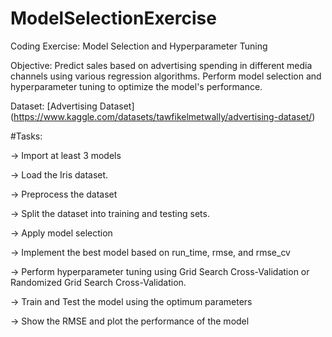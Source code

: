 # ModelSelectionExercise

Coding Exercise: Model Selection and Hyperparameter Tuning

Objective: Predict sales based on advertising spending in different media channels using various regression algorithms. Perform model selection and hyperparameter tuning to optimize the model's performance.

Dataset: [Advertising Dataset] (https://www.kaggle.com/datasets/tawfikelmetwally/advertising-dataset/)


#Tasks:

→ Import at least 3 models

→ Load the Iris dataset.

→ Preprocess the dataset

→ Split the dataset into training and testing sets.

→ Apply model selection

→ Implement the best model based on run_time, rmse, and rmse_cv

→ Perform hyperparameter tuning using Grid Search Cross-Validation or Randomized Grid Search Cross-Validation.

→ Train and Test the model using the optimum parameters

→ Show the RMSE and plot the performance of the model

